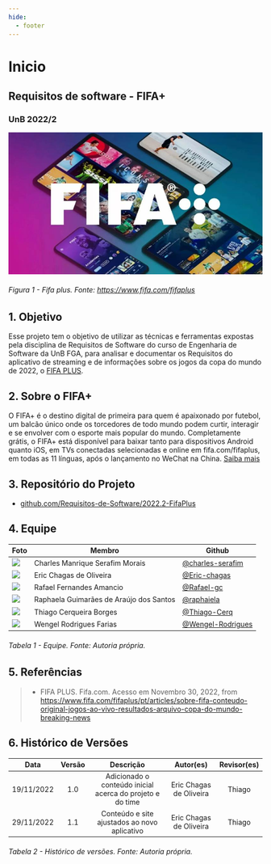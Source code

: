 ```yaml
---
hide:
  - footer
---
```


# Inicio

## Requisitos de software - FIFA+

### UnB 2022/2

<img src="img/fifa-plus.jpg"/>

###### Figura 1 - Fifa plus. Fonte: https://www.fifa.com/fifaplus

## 1. Objetivo

Esse projeto tem o objetivo de utilizar as técnicas e ferramentas expostas pela disciplina de Requisitos de Software do curso de Engenharia de Software da UnB FGA, para analisar e documentar os Requisitos do aplicativo de streaming e de informações sobre os jogos da copa do mundo de 2022, o [FIFA PLUS](https://www.fifa.com/fifaplus).

## 2. Sobre o FIFA+

O FIFA+ é o destino digital de primeira para quem é apaixonado por futebol, um balcão único onde os torcedores de todo mundo podem curtir, interagir e se envolver com o esporte mais popular do mundo.
Completamente grátis, o FIFA+ está disponível para baixar tanto para dispositivos Android quanto iOS, em TVs conectadas selecionadas e online em fifa.com/fifaplus, em todas as 11 línguas, após o lançamento no WeChat na China. [Saiba mais](https://www.fifa.com/fifaplus/pt/articles/sobre-fifa-conteudo-original-jogos-ao-vivo-resultados-arquivo-copa-do-mundo-breaking-news)

## 3. Repositório do Projeto

- [github.com/Requisitos-de-Software/2022.2-FifaPlus](https://github.com/Requisitos-de-Software/2022.2-FifaPlus)

## 4. Equipe

| Foto                                                             | Membro                                  | Github                                                   |
| ---------------------------------------------------------------- | --------------------------------------- | -------------------------------------------------------- |
| <img src="https://github.com/charles-serafim.png" width="200"/>  | Charles Manrique Serafim Morais         | [@charles-serafim](https://github.com/charles-serafim)   |
| <img src="https://github.com/Eric-chagas.png" width="200"/>      | Eric Chagas de Oliveira                 | [@Eric-chagas](https://github.com/Eric-chagas)           |
| <img src="https://github.com/Rafael-gc.png" width="200"/>        | Rafael Fernandes Amancio                | [@Rafael-gc](https://github.com/Rafael-gc)               |
| <img src="https://github.com/raphaiela.png" width="200"/>        | Raphaela Guimarães de Araújo dos Santos | [@raphaiela](https://github.com/raphaiela)               |
| <img src="https://github.com/Thiago-Cerq.png" width="200"/>      | Thiago Cerqueira Borges                 | [@Thiago-Cerq](https://github.com/Thiago-Cerq)           |
| <img src="https://github.com/Wengel-Rodrigues.png" width="200"/> | Wengel Rodrigues Farias                 | [@Wengel-Rodrigues](https://github.com/Wengel-Rodrigues) |

###### Tabela 1 - Equipe. Fonte: Autoria própria.

## 5. Referências

> - FIFA PLUS. Fifa.com. Acesso em Novembro 30, 2022, from https://www.fifa.com/fifaplus/pt/articles/sobre-fifa-conteudo-original-jogos-ao-vivo-resultados-arquivo-copa-do-mundo-breaking-news




## 6. Histórico de Versões

|    Data    | Versão |                         Descrição                         |        Autor(es)        | Revisor(es) |
| :--------: | :----: | :-------------------------------------------------------: | :---------------------: | :---------: |
| 19/11/2022 |  1.0   | Adicionado o conteúdo inicial acerca do projeto e do time | Eric Chagas de Oliveira |   Thiago    |
| 29/11/2022 |  1.1   |       Conteúdo e site ajustados ao novo aplicativo        | Eric Chagas de Oliveira |   Thiago    |

###### Tabela 2 - Histórico de versões. Fonte: Autoria própria.
